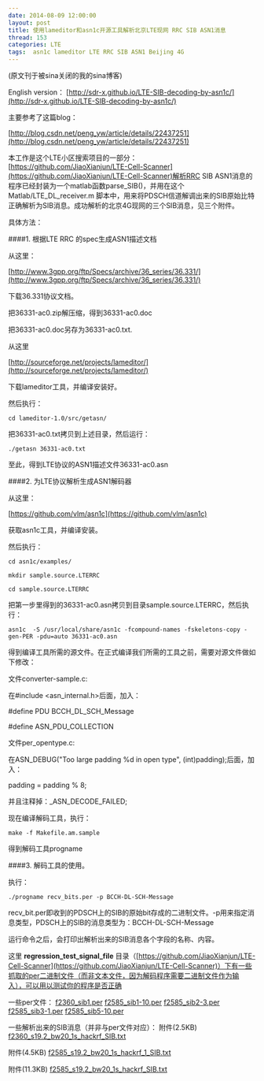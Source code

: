 ```yaml
---
date: 2014-08-09 12:00:00
layout: post
title: 使用lameditor和asn1c开源工具解析北京LTE现网 RRC SIB ASN1消息
thread: 153
categories: LTE
tags:  asn1c lameditor LTE RRC SIB ASN1 Beijing 4G
---
```


(原文刊于被sina关闭的我的sina博客)

English version： [http://sdr-x.github.io/LTE-SIB-decoding-by-asn1c/](http://sdr-x.github.io/LTE-SIB-decoding-by-asn1c/)
  
主要参考了这篇blog： 

[http://blog.csdn.net/peng_yw/article/details/22437251](http://blog.csdn.net/peng_yw/article/details/22437251)
  
本工作是这个LTE小区搜索项目的一部分： [https://github.com/JiaoXianjun/LTE-Cell-Scanner](https://github.com/JiaoXianjun/LTE-Cell-Scanner)解析RRC SIB ASN1消息的程序已经封装为一个matlab函数parse_SIB()，并用在这个Matlab/LTE_DL_receiver.m 脚本中，用来将PDSCH信道解调出来的SIB原始比特正确解析为SIB消息。成功解析的北京4G现网的三个SIB消息，见三个附件。 
  
具体方法： 
  
####1. 根据LTE RRC 的spec生成ASN1描述文档 
  
从这里： 

[http://www.3gpp.org/ftp/Specs/archive/36_series/36.331/](http://www.3gpp.org/ftp/Specs/archive/36_series/36.331/)

下载36.331协议文档。 

把36331-ac0.zip解压缩，得到36331-ac0.doc 

把36331-ac0.doc另存为36331-ac0.txt. 
  
从这里 

[http://sourceforge.net/projects/lameditor/](http://sourceforge.net/projects/lameditor/)

下载lameditor工具，并编译安装好。 
  
然后执行： 
  
    cd lameditor-1.0/src/getasn/ 
  
把36331-ac0.txt拷贝到上述目录，然后运行： 

    ./getasn 36331-ac0.txt 
  
至此，得到LTE协议的ASN1描述文件36331-ac0.asn 
  
####2. 为LTE协议解析生成ASN1解码器 
  
从这里： 

[https://github.com/vlm/asn1c](https://github.com/vlm/asn1c)

获取asn1c工具，并编译安装。 
  
然后执行： 
  
    cd asn1c/examples/ 
    
    mkdir sample.source.LTERRC 
    
    cd sample.source.LTERRC 
  
把第一步里得到的36331-ac0.asn拷贝到目录sample.source.LTERRC，然后执行： 
  
    asn1c  -S /usr/local/share/asn1c -fcompound-names -fskeletons-copy -gen-PER -pdu=auto 36331-ac0.asn 
  
得到编译工具所需的源文件。在正式编译我们所需的工具之前，需要对源文件做如下修改： 
  
文件converter-sample.c: 

在#include <asn_internal.h>后面，加入： 

\#define PDU BCCH_DL_SCH_Message 

\#define ASN_PDU_COLLECTION 
  
文件per_opentype.c: 

在ASN_DEBUG("Too large padding %d in open type", (int)padding);后面，加入： 

padding = padding % 8; 

并且注释掉：_ASN_DECODE_FAILED; 
  
现在编译解码工具，执行： 
  
    make -f Makefile.am.sample 
  
得到解码工具progname 
  
####3. 解码工具的使用。 
  
执行： 
  
    ./progname recv_bits.per -p BCCH-DL-SCH-Message 
  
recv_bit.per即收到的PDSCH上的SIB的原始bit存成的二进制文件。-p用来指定消息类型，PDSCH上的SIB的消息类型为：BCCH-DL-SCH-Message 
  
运行命令之后，会打印出解析出来的SIB消息各个字段的名称、内容。 

这里 **regression_test_signal_file** 目录（[https://github.com/JiaoXianjun/LTE-Cell-Scanner](https://github.com/JiaoXianjun/LTE-Cell-Scanner)）下有一些抓取的per二进制文件（而非文本文件，因为解码程序需要二进制文件作为输入），可以用以测试你的程序是否正确

一些per文件：
[f2360_sib1.per](../media/f2360_sib1.per)
[f2585_sib1-10.per](../media/f2585_sib1-10.per)
[f2585_sib2-3.per](../media/f2585_sib2-3.per)
[f2585_sib3-1.per](../media/f2585_sib3-1.per)
[f2585_sib5-10.per](../media/f2585_sib5-10.per)

一些解析出来的SIB消息（并非与per文件对应）：
附件(2.5KB) [f2360_s19.2_bw20_1s_hackrf_SIB.txt](https://github.com/sdr-x/sdr-x.github.io/blob/master/_resource/f2360_s19.2_bw20_1s_hackrf_SIB.txt)

附件(4.5KB) [f2585_s19.2_bw20_1s_hackrf_1_SIB.txt](https://github.com/sdr-x/sdr-x.github.io/blob/master/_resource/f2585_s19.2_bw20_1s_hackrf_SIB.txt)

附件(11.3KB) [f2585_s19.2_bw20_1s_hackrf_SIB.txt](https://github.com/sdr-x/sdr-x.github.io/blob/master/_resource/f2585_s19.2_bw20_1s_hackrf_1_SIB.txt)
